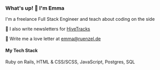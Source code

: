 <h3>What's up! 👋 I'm Emma</h3>

I'm a freelance Full Stack Engineer and teach about coding on the side

🐝 I also write newsletters for [HiveTracks](https://hivetracks.com)

💌 Write me a love letter at [emma@ruenzel.de](mailto:emma@ruenzel.de)

<h4>My Tech Stack</h4>
Ruby on Rails, HTML & CSS/SCSS, JavaScript, Postgres, SQL

